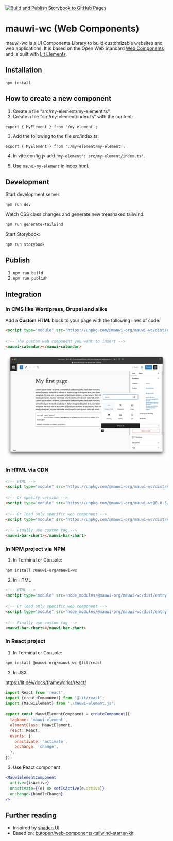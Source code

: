 [![Build and Publish Storybook to GitHub Pages](https://github.com/mauricewipf/mauwi-wc/actions/workflows/deploy-github-pages.yaml/badge.svg)](https://github.com/mauricewipf/mauwi-wc/actions/workflows/deploy-github-pages.yaml)

# mauwi-wc (Web Components)

mauwi-wc is a UI Components Library to build customizable websites and web applications. It is based on the Open Web Standard [Web Components](https://developer.mozilla.org/en-US/docs/Web/API/Web_components) and is built with [Lit Elements](https://lit.dev).

## Installation

`npm install`

## How to create a new component

1. Create a file "src/my-element/my-element.ts"
2. Create a file "src/my-element/index.ts" with the content:

```
export { MyElement } from '/my-element';
```

3. Add the following to the file src/index.ts:

```
export { MyElement } from './my-element/my-element';
```

4. In vite.config.js add `'my-element': src/my-element/index.ts'`.

5. Use `mauwi-my-element` in index.html.

## Development

Start development server:

`npm run dev` 

Watch CSS class changes and generate new treeshaked tailwind:

`npm run generate-tailwind`

Start Storybook:

`npm run storybook`

## Publish

1. `npm run build`
2. `npm run publish`

## Integration

### In CMS like Wordpress, Drupal and alike

Add a **Custom HTML** block to your page with the following lines of code:

```html
<script type="module" src="https://unpkg.com/@mauwi-org/mauwi-wc/dist/entry-index.js"></script>

<!-- The custom web component you want to insert -->
<mauwi-calendar></mauwi-calendar>
```

![Wordpress Editor](src/shared/assets/integrate-with-wordpress.png)

### In HTML via CDN

```html
<!-- HTML -->
<script type="module" src="https://unpkg.com/@mauwi-org/mauwi-wc/dist/entry-index.js"></script>

<!-- Or specify version -->
<script type="module" src="https://unpkg.com/@mauwi-org/mauwi-wc@0.0.3/dist/entry-index.js"></script>

<!-- Or load only specific web component -->
<script type="module" src="https://unpkg.com/@mauwi-org/mauwi-wc/dist/entry-bar-chart.js"></script>

<!-- Finally use custom tag -->
<mauwi-bar-chart></mauwi-bar-chart>
```

### In NPM project via NPM

1. In Terminal or Console:

`npm install @mauwi-org/mauwi-wc`

2. In HTML

```html
<!-- HTML -->
<script type="module" src="node_modules/@mauwi-org/mauwi-wc/dist/entry-index.js"></script>

<!-- Or load only specific web component -->
<script type="module" src="node_modules/@mauwi-org/mauwi-wc/dist/entry-bar-chart.js"></script>

<!-- Finally use custom tag -->
<mauwi-bar-chart></mauwi-bar-chart>
```

### In React project

1. In Terminal or Console:

`npm install @mauwi-org/mauwi-wc @lit/react`

2. In JSX

https://lit.dev/docs/frameworks/react/

```jsx
import React from 'react';
import {createComponent} from '@lit/react';
import {MauwiElement} from './mauwi-element.js';

export const MauwiElementComponent = createComponent({
  tagName: 'mauwi-element',
  elementClass: MauwiElement,
  react: React,
  events: {
    onactivate: 'activate',
    onchange: 'change',
  },
});
```

3. Use React component

```jsx
<MauwiElementComponent
  active={isActive}
  onactivate={(e) => setIsActive(e.active)}
  onchange={handleChange}
/>
```

## Further reading

- Inspired by [shadcn UI](https://ui.shadcn.com/)
- Based on: [butopen/web-components-tailwind-starter-kit](https://github.com/butopen/web-components-tailwind-starter-kit)

